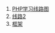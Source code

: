 1. [PHP学习线路图](https://www.zhihu.com/question/27855572)
2. [线路2](http://blog.goody365.com/lamp/Lamp%E5%90%8E%E7%AB%AF%E5%BC%80%E5%8F%91%E6%8A%80%E8%83%BD%E8%A1%A8v0.html)
3. [框架](https://symfony.com/)